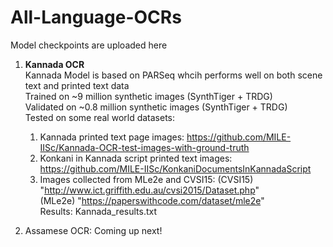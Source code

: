 # All-Language-OCRs
Model checkpoints are uploaded here

1. **Kannada OCR**</br>
   Kannada Model is based on PARSeq whcih performs well on both scene text and printed text data</br>
   Trained on ~9 million synthetic images (SynthTiger + TRDG)</br>
   Validated on ~0.8 million synthetic images (SynthTiger + TRDG)</br>
   Tested on some real world datasets:</br>
     1. Kannada printed text page images: https://github.com/MILE-IISc/Kannada-OCR-test-images-with-ground-truth
     2. Konkani in Kannada script printed text images: https://github.com/MILE-IISc/KonkaniDocumentsInKannadaScript
     3. Images collected from MLe2e and CVSI15:
          (CVSI15) "http://www.ict.griffith.edu.au/cvsi2015/Dataset.php" </br>
          (MLe2e) "https://paperswithcode.com/dataset/mle2e" </br>
   Results: Kannada_results.txt

2. Assamese OCR:
   Coming up next!
